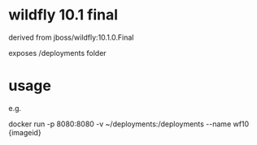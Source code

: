 
# wildfly 10.1 final

derived from jboss/wildfly:10.1.0.Final

exposes /deployments folder

# usage

e.g.

docker run -p 8080:8080 -v ~/deployments:/deployments --name wf10 {imageid}


